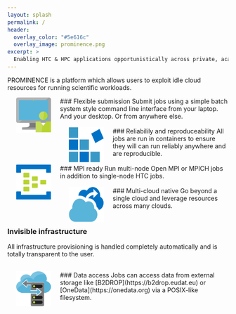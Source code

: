 ```yaml
---
layout: splash
permalink: /
header:
  overlay_color: "#5e616c"
  overlay_image: prominence.png
excerpt: >
  Enabling HTC & HPC applications opportunistically across private, academic and public clouds. 
---
```


PROMINENCE is a platform which allows users to exploit idle cloud resources for running scientific workloads.

<img align="left" width="80" height="80" src="prominence-job-submission.png" hspace="20">
### Flexible submission
Submit jobs using a simple batch system style command line interface from your laptop. And your desktop. Or from anywhere else.
<br/>
<br/>


<img align="left" width="80" height="80" src="prominence-containers.png" hspace="20">
### Reliabilily and reproduceability
All jobs are run in containers to ensure they will can run reliably anywhere and are reproducible.
<br/>
<br/>


<img align="left" width="80" height="80" src="prominence-multi-node.png" hspace="20">
### MPI ready
Run multi-node Open MPI or MPICH jobs in addition to single-node HTC jobs.
<br/>
<br/>


<img align="left" width="80" height="80" src="prominence-burst.png" hspace="20">
### Multi-cloud native
Go beyond a single cloud and leverage resources across many clouds.
<br/>
<br/>


### Invisible infrastructure
All infrastructure provisioning is handled completely automatically and is totally transparent to the user.
<br/>
<br/>


<img align="left" width="80" height="80" src="prominence-storage.png" hspace="20">
### Data access
Jobs can access data from external storage like [B2DROP](https://b2drop.eudat.eu) or [OneData](https://onedata.org) via a POSIX-like filesystem.

